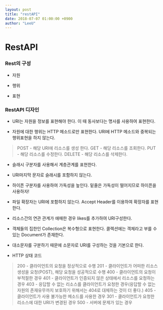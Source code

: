 ```yaml
---
layout: post
title: "restAPI"
date: 2018-07-07 01:00:00 +0900
author: "LeeU"
---
```


RestAPI
=======

### Rest의 구성

-	자원

-	행위

-	표현

### RestAPI 디자인

-	URI는 자원을 정보를 표현해야 한다.
	이 때 동사보다는 명사를 사용하여 표현한다.

-	자원에 대한 행위는 HTTP 메소드로만 표현한다.
	URI에 HTTP 메소드와 중복되는 행위표현을 하지 않는다.

> POST - 해당 URI에 리소스를 생성 한다.
> GET - 해당 리소스를 조회한다.
> PUT - 해당 리소스를 수정한다.
> DELETE - 해당 리소스를 삭제한다.

-	슬래시 구분자를 사용해서 계층관계를 표현한다.

-	URI마지막 문자로 슬래시를 포함하지 않는다.

-	하이픈 구분자를 사용하여 가독성을 높인다.
	밑줄은 가독성이 떨어지므로 하이픈을 사용하자!

-	파일 확장자는 URI에 포함하지 않는다.
	Accept Header를 이용하여 확장자를 표현한다.

-	리소스간의 연관 관계가 애매한 경우 likes를 추가하여 URI구성한다.

-	객체들의 집한인 Collection은 복수형으로 표현한다.
	콜렉션에는 객체라고 부를 수 있는 Document가 존재한다.

-	대소문자를 구분하기 때문에 소문자로 URI를 구성하는 것을 기본으로 한다.

-	HTTP 상태 코드

> 200 - 클라이언트의 요청을 정상적으로 수행
> 201 - 클라이언트가 어떠한 리소스 생성을 요청(POST), 해당 요청을 성공적으로 수행
> 400 - 클라이언트의 요청이 부적절한 경우
> 401 - 클라이언트가 인증되지 않은 상태에서 리소스를 요청하는 경우
> 403 - 응답할 수 없는 리소스를 클라이언트가 요청한 경우(응답할 수 없는 자원의 존재유무까지 보호하기 위해서는 404로 대체하는 것이 더 좋다.)
> 405 - 클라이언트가 사용 불가능한 메소드를 사용한 경우
> 301 - 클라이언트가 요청한 리소스에 대한 URI가 변경된 경우
> 500 - 서버에 문제가 있는 경우
